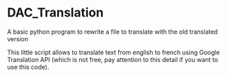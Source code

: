 # DAC_Translation
A basic python program to rewrite a file to translate with the old translated version


This little script allows to translate text from english to french using Google Translation API
(which is not free, pay attention to this detail if you want to use this code).
